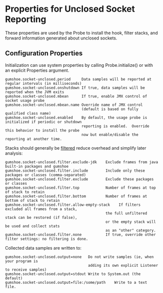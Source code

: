 Properties for Unclosed Socket Reporting
========================================

These properties are used by the Probe
to install the hook, filter stacks, and forward information generated about unclosed sockets.

Configuration Properties
------------------------

Initialization can use system properties by calling Probe.initialize() or with an explicit Properties argument.

    gumshoe.socket-unclosed.period     Data samples will be reported at regular intervals (in milliseconds)
    gumshoe.socket-unclosed.onshutdown If true, data samples will be reported when the JVM exits
    gumshoe.socket-unclosed.mbean      If true, enable JMX control of socket usage probe
    gumshoe.socket-unclosed.mbean.name Override name of JMX control
                                       (default is based on fully qualified class name) 
    gumshoe.socket-unclosed.enabled    By default, the usage probe is initialized if periodic or shutdown
                                       reporting is enabled.  Override this behavior to install the probe
                                       now but enable/disable the reporting at another time.

Stacks should generally be [filtered](filters.md) reduce overhead and simplify later analysis:
                                
    gumshoe.socket-unclosed.filter.exclude-jdk    Exclude frames from java built-in packages and gumshoe 
    gumshoe.socket-unclosed.filter.include        Include only these packages or classes (comma-separated)
    gumshoe.socket-unclosed.filter.exclude        Exclude these packages or classes 
    gumshoe.socket-unclosed.filter.top            Number of frames at top of stack to retain
    gumshoe.socket-unclosed.filter.bottom         Number of frames at bottom of stack to retain
    gumshoe.socket-unclosed.filter.allow-empty-stack    If filters excluded all frames from a stack,
                                                  the full unfiltered stack can be restored (if false),
                                                  or the empty stack will be used and collect stats
                                                  as an "other" category.
    gumshoe.socket-unclosed.filter.none           If true, override other filter settings: no filtering is done. 

Collected data samples are written to:

    gumshoe.socket-unclosed.output=none   Do not write samples (ie, when your program is
                                          adding its own explicit Listener to receive samples)
    gumshoe.socket-unclosed.output=stdout Write to System.out (the default)
    gumshoe.socket-unclosed.output=file:/some/path    Write to a text file.

